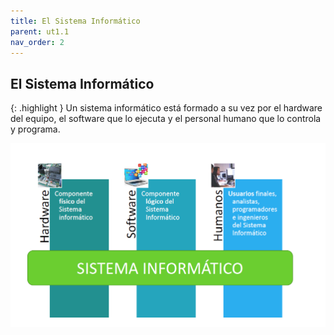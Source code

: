 ```yaml
---
title: El Sistema Informático
parent: ut1.1
nav_order: 2
---
```


## El Sistema Informático

{: .highlight } 
Un sistema informático está formado a su vez por el hardware del equipo, el software que lo ejecuta y el personal humano que lo controla y programa.


![Sistema_informatico](media/Sistema_informatico.png)